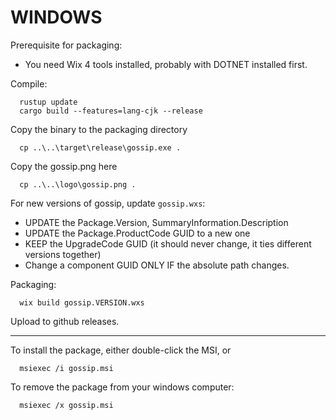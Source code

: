 # WINDOWS

Prerequisite for packaging:

* You need Wix 4 tools installed, probably with DOTNET installed first.

Compile:

````dos
  rustup update
  cargo build --features=lang-cjk --release
````

Copy the binary to the packaging directory

````dos
  cp ..\..\target\release\gossip.exe .
````

Copy the gossip.png here

````dos
  cp ..\..\logo\gossip.png .
````

For new versions of gossip, update `gossip.wxs`:

* UPDATE the Package.Version, SummaryInformation.Description
* UPDATE the Package.ProductCode GUID to a new one
* KEEP the UpgradeCode GUID (it should never change, it ties different versions together)
* Change a component GUID ONLY IF the absolute path changes.

Packaging:

````dos
  wix build gossip.VERSION.wxs
````

Upload to github releases.

----
To install the package, either double-click the MSI, or

````dos
  msiexec /i gossip.msi
````

To remove the package from your windows computer:

````dos
  msiexec /x gossip.msi
````
